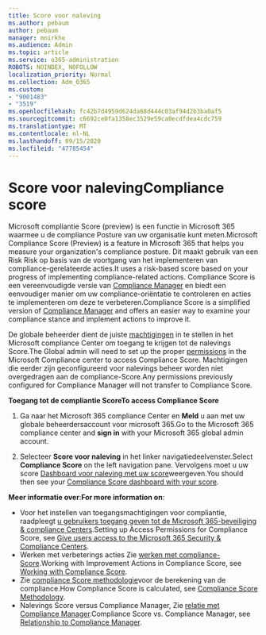 ```yaml
---
title: Score voor naleving
ms.author: pebaum
author: pebaum
manager: mnirkhe
ms.audience: Admin
ms.topic: article
ms.service: o365-administration
ROBOTS: NOINDEX, NOFOLLOW
localization_priority: Normal
ms.collection: Adm_O365
ms.custom:
- "9001483"
- "3519"
ms.openlocfilehash: fc42b7d4959d624da68d444c03af94d2b3ba0af5
ms.sourcegitcommit: c6692ce0fa1358ec3529e59ca0ecdfdea4cdc759
ms.translationtype: MT
ms.contentlocale: nl-NL
ms.lasthandoff: 09/15/2020
ms.locfileid: "47785454"
---
```

# <a name="compliance-score"></a><span data-ttu-id="48625-102">Score voor naleving</span><span class="sxs-lookup"><span data-stu-id="48625-102">Compliance score</span></span>

<span data-ttu-id="48625-103">Microsoft compliantie Score (preview) is een functie in Microsoft 365 waarmee u de compliance Posture van uw organisatie kunt meten.</span><span class="sxs-lookup"><span data-stu-id="48625-103">Microsoft Compliance Score (Preview) is a feature in Microsoft 365 that helps you measure your organization's compliance posture.</span></span> <span data-ttu-id="48625-104">Dit maakt gebruik van een Risk Risk op basis van de voortgang van het implementeren van compliance-gerelateerde acties.</span><span class="sxs-lookup"><span data-stu-id="48625-104">It uses a risk-based score based on your progress of implementing compliance-related actions.</span></span>   <span data-ttu-id="48625-105">Compliance Score is een vereenvoudigde versie van [Compliance Manager](https://docs.microsoft.com/microsoft-365/compliance/compliance-manager-overview) en biedt een eenvoudiger manier om uw compliance-oriëntatie te controleren en acties te implementeren om deze te verbeteren.</span><span class="sxs-lookup"><span data-stu-id="48625-105">Compliance Score is a simplified version of [Compliance Manager](https://docs.microsoft.com/microsoft-365/compliance/compliance-manager-overview) and offers an easier way to examine your compliance stance and implement actions to improve it.</span></span> 

<span data-ttu-id="48625-106">De globale beheerder dient de juiste [machtigingen](https://docs.microsoft.com/microsoft-365/security/office-365-security/permissions-in-the-security-and-compliance-center) in te stellen in het Microsoft compliance Center om toegang te krijgen tot de nalevings Score.</span><span class="sxs-lookup"><span data-stu-id="48625-106">The Global admin will need to set up the proper [permissions](https://docs.microsoft.com/microsoft-365/security/office-365-security/permissions-in-the-security-and-compliance-center) in the Microsoft Compliance center to access Compliance Score.</span></span>  <span data-ttu-id="48625-107">Machtigingen die eerder zijn geconfigureerd voor nalevings beheer worden niet overgedragen aan de compliance-Score.</span><span class="sxs-lookup"><span data-stu-id="48625-107">Any permissions previously configured for Compliance Manager will not transfer to Compliance Score.</span></span>

<span data-ttu-id="48625-108">**Toegang tot de compliantie Score**</span><span class="sxs-lookup"><span data-stu-id="48625-108">**To access Compliance Score**</span></span>

1. <span data-ttu-id="48625-109">Ga naar het Microsoft 365 compliance Center en **Meld** u aan met uw globale beheerdersaccount voor microsoft 365.</span><span class="sxs-lookup"><span data-stu-id="48625-109">Go to the Microsoft 365 compliance center and **sign in** with your Microsoft 365 global admin account.</span></span>

2. <span data-ttu-id="48625-110">Selecteer **Score voor naleving** in het linker navigatiedeelvenster.</span><span class="sxs-lookup"><span data-stu-id="48625-110">Select **Compliance Score** on the left navigation pane.</span></span> <span data-ttu-id="48625-111">Vervolgens moet u uw score [Dashboard voor naleving met uw score](https://docs.microsoft.com/microsoft-365/compliance/compliance-score-setup#understand-the-compliance-score-dashboard)weergeven.</span><span class="sxs-lookup"><span data-stu-id="48625-111">You should then see your [Compliance Score dashboard with your score](https://docs.microsoft.com/microsoft-365/compliance/compliance-score-setup#understand-the-compliance-score-dashboard).</span></span>
 

<span data-ttu-id="48625-112">**Meer informatie over**:</span><span class="sxs-lookup"><span data-stu-id="48625-112">**For more information on**:</span></span>

- <span data-ttu-id="48625-113">Voor het instellen van toegangsmachtigingen voor compliantie, raadpleegt [u gebruikers toegang geven tot de Microsoft 365-beveiliging & compliance Centers](https://docs.microsoft.com/microsoft-365/security/office-365-security/grant-access-to-the-security-and-compliance-center).</span><span class="sxs-lookup"><span data-stu-id="48625-113">Setting up Access Permissions for Compliance Score, see [Give users access to the Microsoft 365 Security & Compliance Centers](https://docs.microsoft.com/microsoft-365/security/office-365-security/grant-access-to-the-security-and-compliance-center).</span></span>
- <span data-ttu-id="48625-114">Werken met verbeterings acties Zie  [werken met compliance-Score](https://docs.microsoft.com/microsoft-365/compliance/working-with-compliance-score).</span><span class="sxs-lookup"><span data-stu-id="48625-114">Working with Improvement Actions in Compliance Score, see  [Working with Compliance Score](https://docs.microsoft.com/microsoft-365/compliance/working-with-compliance-score).</span></span>
- <span data-ttu-id="48625-115">Zie [compliance Score methodologie](https://docs.microsoft.com/microsoft-365/compliance/compliance-score-methodology)voor de berekening van de compliance.</span><span class="sxs-lookup"><span data-stu-id="48625-115">How Compliance Score is calculated, see [Compliance Score Methodology](https://docs.microsoft.com/microsoft-365/compliance/compliance-score-methodology).</span></span>
- <span data-ttu-id="48625-116">Nalevings Score versus Compliance Manager, Zie [relatie met Compliance Manager](https://docs.microsoft.com/microsoft-365/compliance/compliance-score#relationship-to-compliance-manager).</span><span class="sxs-lookup"><span data-stu-id="48625-116">Compliance Score vs. Compliance Manager, see [Relationship to Compliance Manager](https://docs.microsoft.com/microsoft-365/compliance/compliance-score#relationship-to-compliance-manager).</span></span>

